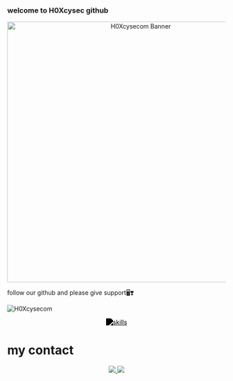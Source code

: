 ### welcome to H0Xcysec github

<p align="center">
  <img src="https://h.top4top.io/p_354747vsz0.gif" alt="H0Xcysecom Banner" width="600"/>
</p>

follow our github and please give support🖥️❣️

<p align="left">
  <img src="https://komarev.com/ghpvc/?username=H0Xcysecom&label=Profile%20views&color=000000&style=flat" alt="H0Xcysecom" />
</p>

<p align="center">
  <a href="https://skillicons.dev">
    <img
      src="https://skillicons.dev/icons?i=bash,github,kali,linux,redhat,py"
      alt="skills"
      style="filter: grayscale(1) brightness(0); -webkit-filter: grayscale(1) brightness(0);"
    />
  </a>
</p>

# my contact
<p align="center">
  <a href="https://t.me/ownFrostWolf">
    <img src="https://img.shields.io/badge/Telegram-000000?style=for-the-badge&logo=telegram&logoColor=white" />
  </a>
  <a href="https://www.tiktok.com/@latest_news_team.markasv?_t=ZS-8zmyWM7yZBB&_r=1">
    <img src="https://img.shields.io/badge/TikTok-000000?style=for-the-badge&logo=tiktok&logoColor=white" />
  </a>
</p>